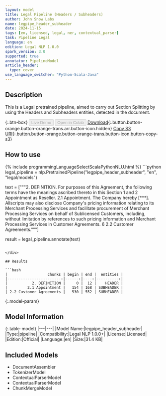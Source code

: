 ```yaml
---
layout: model
title: Legal Pipeline (Headers / Subheaders)
author: John Snow Labs
name: legpipe_header_subheader
date: 2024-11-15
tags: [en, licensed, legal, ner, contextual_parser]
task: Pipeline Legal
language: en
edition: Legal NLP 1.0.0
spark_version: 3.0
supported: true
annotator: PipelineModel
article_header:
  type: cover
use_language_switcher: "Python-Scala-Java"
---
```


## Description

This is a Legal pretrained pipeline, aimed to carry out Section Splitting by using the Headers and Subheaders entities, detected in the document.

{:.btn-box}
<button class="button button-orange" disabled>Live Demo</button>
<button class="button button-orange" disabled>Open in Colab</button>
[Download](https://s3.amazonaws.com/auxdata.johnsnowlabs.com/legal/models/legpipe_header_subheader_en_1.0.0_3.0_1731708160777.zip){:.button.button-orange.button-orange-trans.arr.button-icon.hidden}
[Copy S3 URI](s3://auxdata.johnsnowlabs.com/legal/models/legpipe_header_subheader_en_1.0.0_3.0_1731708160777.zip){:.button.button-orange.button-orange-trans.button-icon.button-copy-s3}

## How to use



<div class="tabs-box" markdown="1">
{% include programmingLanguageSelectScalaPythonNLU.html %}
```python
legal_pipeline = nlp.PretrainedPipeline("legpipe_header_subheader", "en", "legal/models")

text = ["""2. DEFINITION. 
For purposes of this Agreement, the following terms have the meanings ascribed thereto in this Section 1 and 2 Appointment as Reseller.
2.1 Appointment. 
The Company hereby [***]. Allscripts may also disclose Company's pricing information relating to its Merchant Processing Services and facilitate procurement of Merchant Processing Services on behalf of Sublicensed Customers, including, without limitation by references to such pricing information and Merchant Processing Services in Customer Agreements. 6
2.2 Customer Agreements."""]

result = legal_pipeline.annotate(text)
```

</div>

## Results

```bash
|                  chunks | begin | end |  entities |
|------------------------:|------:|----:|----------:|
|           2. DEFINITION |     0 |  12 |    HEADER |
|         2.1 Appointment |   154 | 168 | SUBHEADER |
| 2.2 Customer Agreements |   530 | 552 | SUBHEADER |
```

{:.model-param}
## Model Information

{:.table-model}
|---|---|
|Model Name:|legpipe_header_subheader|
|Type:|pipeline|
|Compatibility:|Legal NLP 1.0.0+|
|License:|Licensed|
|Edition:|Official|
|Language:|en|
|Size:|31.4 KB|

## Included Models

- DocumentAssembler
- TokenizerModel
- ContextualParserModel
- ContextualParserModel
- ChunkMergeModel